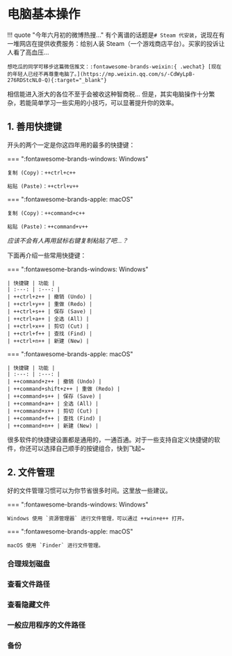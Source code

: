 # 电脑基本操作

!!! quote "今年六月初的微博热搜..."
    有个离谱的话题是`# Steam 代安装`，说现在有一堆网店在提供收费服务：给别人装 Steam（一个游戏商店平台）。买家的投诉让人看了高血压...
    
    想吃瓜的同学可移步这篇微信推文：:fontawesome-brands-weixin:{ .wechat} [现在的年轻人已经不再尊重电脑了。](https://mp.weixin.qq.com/s/-CdWyLpB-276RDStcNL0-Q){:target="_blank"}

相信能进入浙大的各位不至于会被收这种智商税... 但是，其实电脑操作十分繁杂，若能简单学习一些实用的小技巧，可以显著提升你的效率。

## **1. 善用快捷键**

开头的两个一定是你这四年用的最多的快捷键：

=== ":fontawesome-brands-windows: Windows"

    复制 (Copy)：++ctrl+c++

    粘贴 (Paste)：++ctrl+v++

=== ":fontawesome-brands-apple: macOS"

    复制 (Copy)：++command+c++

    粘贴 (Paste)：++command+v++

*应该不会有人再用鼠标右键复制粘贴了吧...？*

下面再介绍一些常用快捷键：

=== ":fontawesome-brands-windows: Windows"

    | 快捷键 | 功能 |
    | :---: | :---: |
    | ++ctrl+z++ | 撤销 (Undo) |
    | ++ctrl+y++ | 重做 (Redo) |
    | ++ctrl+s++ | 保存 (Save) |
    | ++ctrl+a++ | 全选 (All) |
    | ++ctrl+x++ | 剪切 (Cut) |
    | ++ctrl+f++ | 查找 (Find) |
    | ++ctrl+n++ | 新建 (New) |

=== ":fontawesome-brands-apple: macOS"

    | 快捷键 | 功能 |
    | :---: | :---: |
    | ++command+z++ | 撤销 (Undo) |
    | ++command+shift+z++ | 重做 (Redo) |
    | ++command+s++ | 保存 (Save) |
    | ++command+a++ | 全选 (All) |
    | ++command+x++ | 剪切 (Cut) |
    | ++command+f++ | 查找 (Find) |
    | ++command+n++ | 新建 (New) |

很多软件的快捷键设置都是通用的，一通百通。对于一些支持自定义快捷键的软件，你还可以选择自己顺手的按键组合，快到飞起~

## **2. 文件管理**

好的文件管理习惯可以为你节省很多时间。这里放一些建议。

=== ":fontawesome-brands-windows: Windows"

    Windows 使用 `资源管理器` 进行文件管理，可以通过 ++win+e++ 打开。




=== ":fontawesome-brands-apple: macOS"

    macOS 使用 `Finder` 进行文件管理。

### 合理规划磁盘

### 查看文件路径

### 查看隐藏文件

### 一般应用程序的文件路径

### 备份
